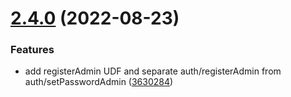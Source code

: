 # [2.4.0](https://github.com/alexnitta/faunauth/compare/v2.3.1...v2.4.0) (2022-08-23)


### Features

* add registerAdmin UDF and separate auth/registerAdmin from auth/setPasswordAdmin ([3630284](https://github.com/alexnitta/faunauth/commit/3630284c8a1b4b68021603c420f9b37e232e16a1))
